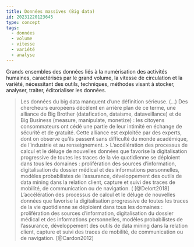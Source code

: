 ```yaml
---
title: Données massives (Big data)
id: 20231220123645
type: concept
tags:
  - données
  - volume
  - vitesse
  - variété
  - analyse
---
```

Grands ensembles des données liés à la numérisation des activités humaines, caractérisés par le grand volume, la vitesse de circulation et la variété, nécessitant des outils, techniques, méthodes visant à stocker, analyser, traiter, éditorialiser les données.

> Les données du big data manquent d’une définition sérieuse. (...) Des chercheurs européens décèlent en arrière plan de ce terme, une alliance de Big Brother (datafication, dataisme, dataveillance) et de Big Business (measure, manipulate, monetize) : les citoyens consommateurs ont cédé une partie de leur intimité en échange de sécurité et de gratuité. Cette alliance est exploitée par des experts, dont on observe qu’ils passent sans difficulté du monde académique, de l’industrie et au renseignement. > L’accélération des processus de calcul et le déluge de nouvelles données que favorise la digitalisation progressive de toutes les traces de la vie quotidienne se déploient dans tous les domaines : prolifération des sources d’information, digitalisation du dossier médical et des informations personnelles, modèles probabilistes de l’assurance, développement des outils de data mining dans la relation client, capture et suivi des traces de mobilité, de communication ou de navigation. ( [@Delort2018]
> L’accélération des processus de calcul et le déluge de nouvelles données que favorise la digitalisation progressive de toutes les traces de la vie quotidienne se déploient dans tous les domaines : prolifération des sources d’information, digitalisation du dossier médical et des informations personnelles, modèles probabilistes de l’assurance, développement des outils de data mining dans la relation client, capture et suivi des traces de mobilité, de communication ou de navigation.  [@Cardon2012]